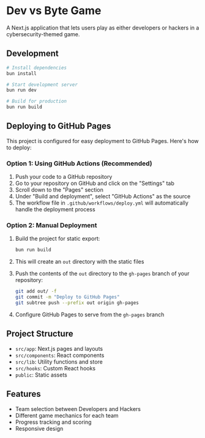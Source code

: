 # Dev vs Byte Game

A Next.js application that lets users play as either developers or hackers in a cybersecurity-themed game.

## Development

```bash
# Install dependencies
bun install

# Start development server
bun run dev

# Build for production
bun run build
```

## Deploying to GitHub Pages

This project is configured for easy deployment to GitHub Pages. Here's how to deploy:

### Option 1: Using GitHub Actions (Recommended)

1. Push your code to a GitHub repository
2. Go to your repository on GitHub and click on the "Settings" tab
3. Scroll down to the "Pages" section
4. Under "Build and deployment", select "GitHub Actions" as the source
5. The workflow file in `.github/workflows/deploy.yml` will automatically handle the deployment process

### Option 2: Manual Deployment

1. Build the project for static export:
   ```bash
   bun run build
   ```

2. This will create an `out` directory with the static files

3. Push the contents of the `out` directory to the `gh-pages` branch of your repository:
   ```bash
   git add out/ -f
   git commit -m "Deploy to GitHub Pages"
   git subtree push --prefix out origin gh-pages
   ```

4. Configure GitHub Pages to serve from the `gh-pages` branch

## Project Structure

- `src/app`: Next.js pages and layouts
- `src/components`: React components
- `src/lib`: Utility functions and store
- `src/hooks`: Custom React hooks
- `public`: Static assets

## Features

- Team selection between Developers and Hackers
- Different game mechanics for each team
- Progress tracking and scoring
- Responsive design
